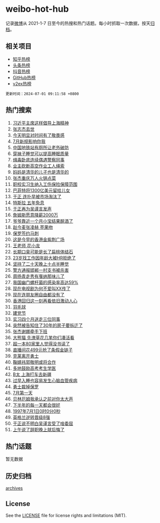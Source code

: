 # weibo-hot-hub

记录[微博](https://www.weibo.com)从 2021-1-7 日至今的热搜和热门话题。每小时抓取一次数据，按天[归档](archives)。

## 相关项目

- [知乎热榜](https://github.com/lonnyzhang423/zhihu-hot-hub)
- [头条热榜](https://github.com/lonnyzhang423/toutiao-hot-hub)
- [抖音热榜](https://github.com/lonnyzhang423/douyin-hot-hub)
- [GitHub热榜](https://github.com/lonnyzhang423/github-hot-hub)
- [v2ex热榜](https://github.com/lonnyzhang423/v2ex-hot-hub)


`更新时间：2024-07-01 09:11:58 +0800`

## 热门搜索

1. [习近平主席这样倡导上海精神](https://m.weibo.cn/search?containerid=100103type%3D1%26t%3D10%26q%3D%23%E4%B9%A0%E8%BF%91%E5%B9%B3%E4%B8%BB%E5%B8%AD%E8%BF%99%E6%A0%B7%E5%80%A1%E5%AF%BC%E4%B8%8A%E6%B5%B7%E7%B2%BE%E7%A5%9E%23&stream_entry_id=51&isnewpage=1&extparam=seat%3D1%26cate%3D10103%26stream_entry_id%3D51%26pos%3D0%26q%3D%2523%25E4%25B9%25A0%25E8%25BF%2591%25E5%25B9%25B3%25E4%25B8%25BB%25E5%25B8%25AD%25E8%25BF%2599%25E6%25A0%25B7%25E5%2580%25A1%25E5%25AF%25BC%25E4%25B8%258A%25E6%25B5%25B7%25E7%25B2%25BE%25E7%25A5%259E%2523%26dgr%3D0%26filter_type%3Drealtimehot%26c_type%3D51%26display_time%3D1719796317%26pre_seqid%3D1719796317075016270179)
1. [张志杰去世](https://m.weibo.cn/search?containerid=100103type%3D1%26t%3D10%26q%3D%23%E5%BC%A0%E5%BF%97%E6%9D%B0%E5%8E%BB%E4%B8%96%23&stream_entry_id=31&isnewpage=1&extparam=seat%3D1%26flag%3D4%26band_rank%3D1%26q%3D%2523%25E5%25BC%25A0%25E5%25BF%2597%25E6%259D%25B0%25E5%258E%25BB%25E4%25B8%2596%2523%26realpos%3D1%26cate%3D5001%26dgr%3D0%26pos%3D0%26stream_entry_id%3D31%26c_type%3D31%26filter_type%3Drealtimehot%26lcate%3D5001%26display_time%3D1719796317%26pre_seqid%3D1719796317075016270179)
1. [今天明显对时间有了敬畏感](https://m.weibo.cn/search?containerid=100103type%3D1%26t%3D10%26q%3D%23%E4%BB%8A%E5%A4%A9%E6%98%8E%E6%98%BE%E5%AF%B9%E6%97%B6%E9%97%B4%E6%9C%89%E4%BA%86%E6%95%AC%E7%95%8F%E6%84%9F%23&stream_entry_id=31&isnewpage=1&extparam=seat%3D1%26flag%3D1%26band_rank%3D2%26q%3D%2523%25E4%25BB%258A%25E5%25A4%25A9%25E6%2598%258E%25E6%2598%25BE%25E5%25AF%25B9%25E6%2597%25B6%25E9%2597%25B4%25E6%259C%2589%25E4%25BA%2586%25E6%2595%25AC%25E7%2595%258F%25E6%2584%259F%2523%26realpos%3D2%26cate%3D5001%26dgr%3D0%26pos%3D1%26stream_entry_id%3D31%26c_type%3D31%26filter_type%3Drealtimehot%26lcate%3D5001%26display_time%3D1719796317%26pre_seqid%3D1719796317075016270179)
1. [7月新规影响你我](https://m.weibo.cn/search?containerid=100103type%3D1%26t%3D10%26q%3D%237%E6%9C%88%E6%96%B0%E8%A7%84%E5%BD%B1%E5%93%8D%E4%BD%A0%E6%88%91%23&stream_entry_id=31&isnewpage=1&extparam=seat%3D1%26flag%3D0%26band_rank%3D3%26q%3D%25237%25E6%259C%2588%25E6%2596%25B0%25E8%25A7%2584%25E5%25BD%25B1%25E5%2593%258D%25E4%25BD%25A0%25E6%2588%2591%2523%26realpos%3D3%26cate%3D5001%26dgr%3D0%26pos%3D2%26stream_entry_id%3D31%26c_type%3D31%26filter_type%3Drealtimehot%26lcate%3D5001%26display_time%3D1719796317%26pre_seqid%3D1719796317075016270179)
1. [中国地铁站有厕所让老外破防](https://m.weibo.cn/search?containerid=100103type%3D1%26t%3D10%26q%3D%E4%B8%AD%E5%9B%BD%E5%9C%B0%E9%93%81%E7%AB%99%E6%9C%89%E5%8E%95%E6%89%80%E8%AE%A9%E8%80%81%E5%A4%96%E7%A0%B4%E9%98%B2&stream_entry_id=31&isnewpage=1&extparam=seat%3D1%26flag%3D2%26band_rank%3D4%26q%3D%25E4%25B8%25AD%25E5%259B%25BD%25E5%259C%25B0%25E9%2593%2581%25E7%25AB%2599%25E6%259C%2589%25E5%258E%2595%25E6%2589%2580%25E8%25AE%25A9%25E8%2580%2581%25E5%25A4%2596%25E7%25A0%25B4%25E9%2598%25B2%26realpos%3D4%26cate%3D5001%26dgr%3D0%26pos%3D3%26stream_entry_id%3D31%26c_type%3D31%26filter_type%3Drealtimehot%26lcate%3D5001%26display_time%3D1719796317%26pre_seqid%3D1719796317075016270179)
1. [穿袜子睡觉可以提高睡眠质量](https://m.weibo.cn/search?containerid=100103type%3D1%26t%3D10%26q%3D%23%E7%A9%BF%E8%A2%9C%E5%AD%90%E7%9D%A1%E8%A7%89%E5%8F%AF%E4%BB%A5%E6%8F%90%E9%AB%98%E7%9D%A1%E7%9C%A0%E8%B4%A8%E9%87%8F%23&stream_entry_id=31&isnewpage=1&extparam=seat%3D1%26flag%3D0%26band_rank%3D5%26q%3D%2523%25E7%25A9%25BF%25E8%25A2%259C%25E5%25AD%2590%25E7%259D%25A1%25E8%25A7%2589%25E5%258F%25AF%25E4%25BB%25A5%25E6%258F%2590%25E9%25AB%2598%25E7%259D%25A1%25E7%259C%25A0%25E8%25B4%25A8%25E9%2587%258F%2523%26realpos%3D5%26cate%3D5001%26dgr%3D0%26pos%3D4%26stream_entry_id%3D31%26c_type%3D31%26filter_type%3Drealtimehot%26lcate%3D5001%26display_time%3D1719796317%26pre_seqid%3D1719796317075016270179)
1. [缉毒卧底连续偶遇警察同事](https://m.weibo.cn/search?containerid=100103type%3D1%26t%3D10%26q%3D%23%E7%BC%89%E6%AF%92%E5%8D%A7%E5%BA%95%E8%BF%9E%E7%BB%AD%E5%81%B6%E9%81%87%E8%AD%A6%E5%AF%9F%E5%90%8C%E4%BA%8B%23&stream_entry_id=31&isnewpage=1&extparam=seat%3D1%26flag%3D0%26band_rank%3D6%26q%3D%2523%25E7%25BC%2589%25E6%25AF%2592%25E5%258D%25A7%25E5%25BA%2595%25E8%25BF%259E%25E7%25BB%25AD%25E5%2581%25B6%25E9%2581%2587%25E8%25AD%25A6%25E5%25AF%259F%25E5%2590%258C%25E4%25BA%258B%2523%26realpos%3D6%26cate%3D5001%26dgr%3D0%26pos%3D5%26stream_entry_id%3D31%26c_type%3D31%26filter_type%3Drealtimehot%26lcate%3D5001%26display_time%3D1719796317%26pre_seqid%3D1719796317075016270179)
1. [业主砍断高空作业工人绳索](https://m.weibo.cn/search?containerid=100103type%3D1%26t%3D10%26q%3D%23%E4%B8%9A%E4%B8%BB%E7%A0%8D%E6%96%AD%E9%AB%98%E7%A9%BA%E4%BD%9C%E4%B8%9A%E5%B7%A5%E4%BA%BA%E7%BB%B3%E7%B4%A2%23&stream_entry_id=31&isnewpage=1&extparam=seat%3D1%26flag%3D0%26band_rank%3D7%26q%3D%2523%25E4%25B8%259A%25E4%25B8%25BB%25E7%25A0%258D%25E6%2596%25AD%25E9%25AB%2598%25E7%25A9%25BA%25E4%25BD%259C%25E4%25B8%259A%25E5%25B7%25A5%25E4%25BA%25BA%25E7%25BB%25B3%25E7%25B4%25A2%2523%26realpos%3D7%26cate%3D5001%26dgr%3D0%26pos%3D6%26stream_entry_id%3D31%26c_type%3D31%26filter_type%3Drealtimehot%26lcate%3D5001%26display_time%3D1719796317%26pre_seqid%3D1719796317075016270179)
1. [妈妈是清华的儿子也是清华的](https://m.weibo.cn/search?containerid=100103type%3D1%26t%3D10%26q%3D%23%E5%A6%88%E5%A6%88%E6%98%AF%E6%B8%85%E5%8D%8E%E7%9A%84%E5%84%BF%E5%AD%90%E4%B9%9F%E6%98%AF%E6%B8%85%E5%8D%8E%E7%9A%84%23&stream_entry_id=31&isnewpage=1&extparam=seat%3D1%26flag%3D0%26band_rank%3D8%26q%3D%2523%25E5%25A6%2588%25E5%25A6%2588%25E6%2598%25AF%25E6%25B8%2585%25E5%258D%258E%25E7%259A%2584%25E5%2584%25BF%25E5%25AD%2590%25E4%25B9%259F%25E6%2598%25AF%25E6%25B8%2585%25E5%258D%258E%25E7%259A%2584%2523%26realpos%3D8%26cate%3D5001%26dgr%3D0%26pos%3D7%26stream_entry_id%3D31%26c_type%3D31%26filter_type%3Drealtimehot%26lcate%3D5001%26display_time%3D1719796317%26pre_seqid%3D1719796317075016270179)
1. [张杰重庆万人火锅点菜](https://m.weibo.cn/search?containerid=100103type%3D1%26t%3D10%26q%3D%23%E5%BC%A0%E6%9D%B0%E9%87%8D%E5%BA%86%E4%B8%87%E4%BA%BA%E7%81%AB%E9%94%85%E7%82%B9%E8%8F%9C%23&stream_entry_id=31&isnewpage=1&extparam=seat%3D1%26flag%3D0%26band_rank%3D9%26q%3D%2523%25E5%25BC%25A0%25E6%259D%25B0%25E9%2587%258D%25E5%25BA%2586%25E4%25B8%2587%25E4%25BA%25BA%25E7%2581%25AB%25E9%2594%2585%25E7%2582%25B9%25E8%258F%259C%2523%26realpos%3D9%26cate%3D5001%26dgr%3D0%26pos%3D8%26stream_entry_id%3D31%26c_type%3D31%26filter_type%3Drealtimehot%26lcate%3D5001%26display_time%3D1719796317%26pre_seqid%3D1719796317075016270179)
1. [职校实习生纳入工伤保险保障范围](https://m.weibo.cn/search?containerid=100103type%3D1%26t%3D10%26q%3D%23%E8%81%8C%E6%A0%A1%E5%AE%9E%E4%B9%A0%E7%94%9F%E7%BA%B3%E5%85%A5%E5%B7%A5%E4%BC%A4%E4%BF%9D%E9%99%A9%E4%BF%9D%E9%9A%9C%E8%8C%83%E5%9B%B4%23&stream_entry_id=31&isnewpage=1&extparam=seat%3D1%26flag%3D32768%26band_rank%3D10%26q%3D%2523%25E8%2581%258C%25E6%25A0%25A1%25E5%25AE%259E%25E4%25B9%25A0%25E7%2594%259F%25E7%25BA%25B3%25E5%2585%25A5%25E5%25B7%25A5%25E4%25BC%25A4%25E4%25BF%259D%25E9%2599%25A9%25E4%25BF%259D%25E9%259A%259C%25E8%258C%2583%25E5%259B%25B4%2523%26realpos%3D10%26cate%3D5001%26dgr%3D0%26pos%3D9%26stream_entry_id%3D31%26c_type%3D31%26filter_type%3Drealtimehot%26lcate%3D5001%26display_time%3D1719796317%26pre_seqid%3D1719796317075016270179)
1. [巴菲特将1300亿美元留给儿女](https://m.weibo.cn/search?containerid=100103type%3D1%26t%3D10%26q%3D%23%E5%B7%B4%E8%8F%B2%E7%89%B9%E5%B0%861300%E4%BA%BF%E7%BE%8E%E5%85%83%E7%95%99%E7%BB%99%E5%84%BF%E5%A5%B3%23&stream_entry_id=31&isnewpage=1&extparam=seat%3D1%26flag%3D1%26band_rank%3D11%26q%3D%2523%25E5%25B7%25B4%25E8%258F%25B2%25E7%2589%25B9%25E5%25B0%25861300%25E4%25BA%25BF%25E7%25BE%258E%25E5%2585%2583%25E7%2595%2599%25E7%25BB%2599%25E5%2584%25BF%25E5%25A5%25B3%2523%26realpos%3D11%26cate%3D5001%26dgr%3D0%26pos%3D10%26stream_entry_id%3D31%26c_type%3D31%26filter_type%3Drealtimehot%26lcate%3D5001%26display_time%3D1719796317%26pre_seqid%3D1719796317075016270179)
1. [于正 连扑早被市场淘汰了](https://m.weibo.cn/search?containerid=100103type%3D1%26t%3D10%26q%3D%E4%BA%8E%E6%AD%A3+%E8%BF%9E%E6%89%91%E6%97%A9%E8%A2%AB%E5%B8%82%E5%9C%BA%E6%B7%98%E6%B1%B0%E4%BA%86&stream_entry_id=31&isnewpage=1&extparam=seat%3D1%26flag%3D1%26band_rank%3D12%26q%3D%25E4%25BA%258E%25E6%25AD%25A3%2520%25E8%25BF%259E%25E6%2589%2591%25E6%2597%25A9%25E8%25A2%25AB%25E5%25B8%2582%25E5%259C%25BA%25E6%25B7%2598%25E6%25B1%25B0%25E4%25BA%2586%26realpos%3D12%26cate%3D5001%26dgr%3D0%26pos%3D11%26stream_entry_id%3D31%26c_type%3D31%26filter_type%3Drealtimehot%26lcate%3D5001%26display_time%3D1719796317%26pre_seqid%3D1719796317075016270179)
1. [特斯拉 五年免息](https://m.weibo.cn/search?containerid=100103type%3D1%26t%3D10%26q%3D%E7%89%B9%E6%96%AF%E6%8B%89+%E4%BA%94%E5%B9%B4%E5%85%8D%E6%81%AF&stream_entry_id=31&isnewpage=1&extparam=seat%3D1%26flag%3D1%26band_rank%3D13%26q%3D%25E7%2589%25B9%25E6%2596%25AF%25E6%258B%2589%2520%25E4%25BA%2594%25E5%25B9%25B4%25E5%2585%258D%25E6%2581%25AF%26realpos%3D13%26cate%3D5001%26dgr%3D0%26pos%3D12%26stream_entry_id%3D31%26c_type%3D31%26filter_type%3Drealtimehot%26lcate%3D5001%26display_time%3D1719796317%26pre_seqid%3D1719796317075016270179)
1. [于正再为吴谨言发声](https://m.weibo.cn/search?containerid=100103type%3D1%26t%3D10%26q%3D%23%E4%BA%8E%E6%AD%A3%E5%86%8D%E4%B8%BA%E5%90%B4%E8%B0%A8%E8%A8%80%E5%8F%91%E5%A3%B0%23&stream_entry_id=31&isnewpage=1&extparam=seat%3D1%26flag%3D1%26band_rank%3D14%26q%3D%2523%25E4%25BA%258E%25E6%25AD%25A3%25E5%2586%258D%25E4%25B8%25BA%25E5%2590%25B4%25E8%25B0%25A8%25E8%25A8%2580%25E5%258F%2591%25E5%25A3%25B0%2523%26realpos%3D14%26cate%3D5001%26dgr%3D0%26pos%3D13%26stream_entry_id%3D31%26c_type%3D31%26filter_type%3Drealtimehot%26lcate%3D5001%26display_time%3D1719796317%26pre_seqid%3D1719796317075016270179)
1. [詹姆斯愿意降薪2000万](https://m.weibo.cn/search?containerid=100103type%3D1%26t%3D10%26q%3D%23%E8%A9%B9%E5%A7%86%E6%96%AF%E6%84%BF%E6%84%8F%E9%99%8D%E8%96%AA2000%E4%B8%87%23&stream_entry_id=31&isnewpage=1&extparam=seat%3D1%26flag%3D1%26band_rank%3D15%26q%3D%2523%25E8%25A9%25B9%25E5%25A7%2586%25E6%2596%25AF%25E6%2584%25BF%25E6%2584%258F%25E9%2599%258D%25E8%2596%25AA2000%25E4%25B8%2587%2523%26realpos%3D15%26cate%3D5001%26dgr%3D0%26pos%3D14%26stream_entry_id%3D31%26c_type%3D31%26filter_type%3Drealtimehot%26lcate%3D5001%26display_time%3D1719796317%26pre_seqid%3D1719796317075016270179)
1. [爷爷靠近一个月小宝结果醉酒了](https://m.weibo.cn/search?containerid=100103type%3D1%26t%3D10%26q%3D%23%E7%88%B7%E7%88%B7%E9%9D%A0%E8%BF%91%E4%B8%80%E4%B8%AA%E6%9C%88%E5%B0%8F%E5%AE%9D%E7%BB%93%E6%9E%9C%E9%86%89%E9%85%92%E4%BA%86%23&stream_entry_id=31&isnewpage=1&extparam=seat%3D1%26flag%3D2%26band_rank%3D16%26q%3D%2523%25E7%2588%25B7%25E7%2588%25B7%25E9%259D%25A0%25E8%25BF%2591%25E4%25B8%2580%25E4%25B8%25AA%25E6%259C%2588%25E5%25B0%258F%25E5%25AE%259D%25E7%25BB%2593%25E6%259E%259C%25E9%2586%2589%25E9%2585%2592%25E4%25BA%2586%2523%26realpos%3D16%26cate%3D5001%26dgr%3D0%26pos%3D15%26stream_entry_id%3D31%26c_type%3D31%26filter_type%3Drealtimehot%26lcate%3D5001%26display_time%3D1719796317%26pre_seqid%3D1719796317075016270179)
1. [赵今麦张凌赫 苹果吻](https://m.weibo.cn/search?containerid=100103type%3D1%26t%3D10%26q%3D%E8%B5%B5%E4%BB%8A%E9%BA%A6%E5%BC%A0%E5%87%8C%E8%B5%AB+%E8%8B%B9%E6%9E%9C%E5%90%BB&stream_entry_id=31&isnewpage=1&extparam=seat%3D1%26flag%3D0%26band_rank%3D17%26q%3D%25E8%25B5%25B5%25E4%25BB%258A%25E9%25BA%25A6%25E5%25BC%25A0%25E5%2587%258C%25E8%25B5%25AB%2520%25E8%258B%25B9%25E6%259E%259C%25E5%2590%25BB%26realpos%3D17%26cate%3D5001%26dgr%3D0%26pos%3D16%26stream_entry_id%3D31%26c_type%3D31%26filter_type%3Drealtimehot%26lcate%3D5001%26display_time%3D1719796317%26pre_seqid%3D1719796317075016270179)
1. [保罗签约马刺](https://m.weibo.cn/search?containerid=100103type%3D1%26t%3D10%26q%3D%23%E4%BF%9D%E7%BD%97%E7%AD%BE%E7%BA%A6%E9%A9%AC%E5%88%BA%23&stream_entry_id=31&isnewpage=1&extparam=seat%3D1%26flag%3D1%26band_rank%3D18%26q%3D%2523%25E4%25BF%259D%25E7%25BD%2597%25E7%25AD%25BE%25E7%25BA%25A6%25E9%25A9%25AC%25E5%2588%25BA%2523%26realpos%3D18%26cate%3D5001%26dgr%3D0%26pos%3D17%26stream_entry_id%3D31%26c_type%3D31%26filter_type%3Drealtimehot%26lcate%3D5001%26display_time%3D1719796317%26pre_seqid%3D1719796317075016270179)
1. [这是今早的香港金紫荆广场](https://m.weibo.cn/search?containerid=100103type%3D1%26t%3D10%26q%3D%23%E8%BF%99%E6%98%AF%E4%BB%8A%E6%97%A9%E7%9A%84%E9%A6%99%E6%B8%AF%E9%87%91%E7%B4%AB%E8%8D%86%E5%B9%BF%E5%9C%BA%23&stream_entry_id=31&isnewpage=1&extparam=seat%3D1%26flag%3D1%26band_rank%3D19%26q%3D%2523%25E8%25BF%2599%25E6%2598%25AF%25E4%25BB%258A%25E6%2597%25A9%25E7%259A%2584%25E9%25A6%2599%25E6%25B8%25AF%25E9%2587%2591%25E7%25B4%25AB%25E8%258D%2586%25E5%25B9%25BF%25E5%259C%25BA%2523%26realpos%3D19%26cate%3D5001%26dgr%3D0%26pos%3D18%26stream_entry_id%3D31%26c_type%3D31%26filter_type%3Drealtimehot%26lcate%3D5001%26display_time%3D1719796317%26pre_seqid%3D1719796317075016270179)
1. [王老师 花小龙](https://m.weibo.cn/search?containerid=100103type%3D1%26t%3D10%26q%3D%E7%8E%8B%E8%80%81%E5%B8%88+%E8%8A%B1%E5%B0%8F%E9%BE%99&stream_entry_id=31&isnewpage=1&extparam=seat%3D1%26flag%3D1%26band_rank%3D20%26q%3D%25E7%258E%258B%25E8%2580%2581%25E5%25B8%2588%2520%25E8%258A%25B1%25E5%25B0%258F%25E9%25BE%2599%26realpos%3D20%26cate%3D5001%26dgr%3D0%26pos%3D19%26stream_entry_id%3D31%26c_type%3D31%26filter_type%3Drealtimehot%26lcate%3D5001%26display_time%3D1719796317%26pre_seqid%3D1719796317075016270179)
1. [长期口臭可能是长了扁桃体结石](https://m.weibo.cn/search?containerid=100103type%3D1%26t%3D10%26q%3D%23%E9%95%BF%E6%9C%9F%E5%8F%A3%E8%87%AD%E5%8F%AF%E8%83%BD%E6%98%AF%E9%95%BF%E4%BA%86%E6%89%81%E6%A1%83%E4%BD%93%E7%BB%93%E7%9F%B3%23&stream_entry_id=31&isnewpage=1&extparam=seat%3D1%26flag%3D2%26band_rank%3D21%26q%3D%2523%25E9%2595%25BF%25E6%259C%259F%25E5%258F%25A3%25E8%2587%25AD%25E5%258F%25AF%25E8%2583%25BD%25E6%2598%25AF%25E9%2595%25BF%25E4%25BA%2586%25E6%2589%2581%25E6%25A1%2583%25E4%25BD%2593%25E7%25BB%2593%25E7%259F%25B3%2523%26realpos%3D21%26cate%3D5001%26dgr%3D0%26pos%3D20%26stream_entry_id%3D31%26c_type%3D31%26filter_type%3Drealtimehot%26lcate%3D5001%26display_time%3D1719796317%26pre_seqid%3D1719796317075016270179)
1. [23岁找工作因年龄大被HR拒绝了](https://m.weibo.cn/search?containerid=100103type%3D1%26t%3D10%26q%3D%2323%E5%B2%81%E6%89%BE%E5%B7%A5%E4%BD%9C%E5%9B%A0%E5%B9%B4%E9%BE%84%E5%A4%A7%E8%A2%ABHR%E6%8B%92%E7%BB%9D%E4%BA%86%23&stream_entry_id=31&isnewpage=1&extparam=seat%3D1%26flag%3D0%26band_rank%3D22%26q%3D%252323%25E5%25B2%2581%25E6%2589%25BE%25E5%25B7%25A5%25E4%25BD%259C%25E5%259B%25A0%25E5%25B9%25B4%25E9%25BE%2584%25E5%25A4%25A7%25E8%25A2%25ABHR%25E6%258B%2592%25E7%25BB%259D%25E4%25BA%2586%2523%26realpos%3D22%26cate%3D5001%26dgr%3D0%26pos%3D21%26stream_entry_id%3D31%26c_type%3D31%26filter_type%3Drealtimehot%26lcate%3D5001%26display_time%3D1719796317%26pre_seqid%3D1719796317075016270179)
1. [坚持了二十天晚上十点半睡觉](https://m.weibo.cn/search?containerid=100103type%3D1%26t%3D10%26q%3D%23%E5%9D%9A%E6%8C%81%E4%BA%86%E4%BA%8C%E5%8D%81%E5%A4%A9%E6%99%9A%E4%B8%8A%E5%8D%81%E7%82%B9%E5%8D%8A%E7%9D%A1%E8%A7%89%23&stream_entry_id=31&isnewpage=1&extparam=seat%3D1%26flag%3D0%26band_rank%3D23%26q%3D%2523%25E5%259D%259A%25E6%258C%2581%25E4%25BA%2586%25E4%25BA%258C%25E5%258D%2581%25E5%25A4%25A9%25E6%2599%259A%25E4%25B8%258A%25E5%258D%2581%25E7%2582%25B9%25E5%258D%258A%25E7%259D%25A1%25E8%25A7%2589%2523%26realpos%3D23%26cate%3D5001%26dgr%3D0%26pos%3D22%26stream_entry_id%3D31%26c_type%3D31%26filter_type%3Drealtimehot%26lcate%3D5001%26display_time%3D1719796317%26pre_seqid%3D1719796317075016270179)
1. [警方通报邯郸一村支书被杀害](https://m.weibo.cn/search?containerid=100103type%3D1%26t%3D10%26q%3D%23%E8%AD%A6%E6%96%B9%E9%80%9A%E6%8A%A5%E9%82%AF%E9%83%B8%E4%B8%80%E6%9D%91%E6%94%AF%E4%B9%A6%E8%A2%AB%E6%9D%80%E5%AE%B3%23&stream_entry_id=31&isnewpage=1&extparam=seat%3D1%26flag%3D0%26band_rank%3D24%26q%3D%2523%25E8%25AD%25A6%25E6%2596%25B9%25E9%2580%259A%25E6%258A%25A5%25E9%2582%25AF%25E9%2583%25B8%25E4%25B8%2580%25E6%259D%2591%25E6%2594%25AF%25E4%25B9%25A6%25E8%25A2%25AB%25E6%259D%2580%25E5%25AE%25B3%2523%26realpos%3D24%26cate%3D5001%26dgr%3D0%26pos%3D23%26stream_entry_id%3D31%26c_type%3D31%26filter_type%3Drealtimehot%26lcate%3D5001%26display_time%3D1719796317%26pre_seqid%3D1719796317075016270179)
1. [周扬青走秀有戛纳那味儿了](https://m.weibo.cn/search?containerid=100103type%3D1%26t%3D10%26q%3D%23%E5%91%A8%E6%89%AC%E9%9D%92%E8%B5%B0%E7%A7%80%E6%9C%89%E6%88%9B%E7%BA%B3%E9%82%A3%E5%91%B3%E5%84%BF%E4%BA%86%23&stream_entry_id=31&isnewpage=1&extparam=seat%3D1%26flag%3D1%26band_rank%3D25%26q%3D%2523%25E5%2591%25A8%25E6%2589%25AC%25E9%259D%2592%25E8%25B5%25B0%25E7%25A7%2580%25E6%259C%2589%25E6%2588%259B%25E7%25BA%25B3%25E9%2582%25A3%25E5%2591%25B3%25E5%2584%25BF%25E4%25BA%2586%2523%26realpos%3D25%26cate%3D5001%26dgr%3D0%26pos%3D24%26stream_entry_id%3D31%26c_type%3D31%26filter_type%3Drealtimehot%26lcate%3D5001%26display_time%3D1719796317%26pre_seqid%3D1719796317075016270179)
1. [我国幽门螺杆菌的感染率高达59%](https://m.weibo.cn/search?containerid=100103type%3D1%26t%3D10%26q%3D%23%E6%88%91%E5%9B%BD%E5%B9%BD%E9%97%A8%E8%9E%BA%E6%9D%86%E8%8F%8C%E7%9A%84%E6%84%9F%E6%9F%93%E7%8E%87%E9%AB%98%E8%BE%BE59%25%23&stream_entry_id=31&isnewpage=1&extparam=seat%3D1%26flag%3D1%26band_rank%3D26%26q%3D%2523%25E6%2588%2591%25E5%259B%25BD%25E5%25B9%25BD%25E9%2597%25A8%25E8%259E%25BA%25E6%259D%2586%25E8%258F%258C%25E7%259A%2584%25E6%2584%259F%25E6%259F%2593%25E7%258E%2587%25E9%25AB%2598%25E8%25BE%25BE59%2525%2523%26realpos%3D26%26cate%3D5001%26dgr%3D0%26pos%3D25%26stream_entry_id%3D31%26c_type%3D31%26filter_type%3Drealtimehot%26lcate%3D5001%26display_time%3D1719796317%26pre_seqid%3D1719796317075016270179)
1. [现在电视剧为何不爱叫XX传了](https://m.weibo.cn/search?containerid=100103type%3D1%26t%3D10%26q%3D%23%E7%8E%B0%E5%9C%A8%E7%94%B5%E8%A7%86%E5%89%A7%E4%B8%BA%E4%BD%95%E4%B8%8D%E7%88%B1%E5%8F%ABXX%E4%BC%A0%E4%BA%86%23&stream_entry_id=31&isnewpage=1&extparam=seat%3D1%26flag%3D0%26band_rank%3D27%26q%3D%2523%25E7%258E%25B0%25E5%259C%25A8%25E7%2594%25B5%25E8%25A7%2586%25E5%2589%25A7%25E4%25B8%25BA%25E4%25BD%2595%25E4%25B8%258D%25E7%2588%25B1%25E5%258F%25ABXX%25E4%25BC%25A0%25E4%25BA%2586%2523%26realpos%3D27%26cate%3D5001%26dgr%3D0%26pos%3D26%26stream_entry_id%3D31%26c_type%3D31%26filter_type%3Drealtimehot%26lcate%3D5001%26display_time%3D1719796317%26pre_seqid%3D1719796317075016270179)
1. [现在连朋友圈自由都没有了](https://m.weibo.cn/search?containerid=100103type%3D1%26t%3D10%26q%3D%23%E7%8E%B0%E5%9C%A8%E8%BF%9E%E6%9C%8B%E5%8F%8B%E5%9C%88%E8%87%AA%E7%94%B1%E9%83%BD%E6%B2%A1%E6%9C%89%E4%BA%86%23&stream_entry_id=31&isnewpage=1&extparam=seat%3D1%26flag%3D0%26band_rank%3D28%26q%3D%2523%25E7%258E%25B0%25E5%259C%25A8%25E8%25BF%259E%25E6%259C%258B%25E5%258F%258B%25E5%259C%2588%25E8%2587%25AA%25E7%2594%25B1%25E9%2583%25BD%25E6%25B2%25A1%25E6%259C%2589%25E4%25BA%2586%2523%26realpos%3D28%26cate%3D5001%26dgr%3D0%26pos%3D27%26stream_entry_id%3D31%26c_type%3D31%26filter_type%3Drealtimehot%26lcate%3D5001%26display_time%3D1719796317%26pre_seqid%3D1719796317075016270179)
1. [香港回归这一刻再看依旧激动人心](https://m.weibo.cn/search?containerid=100103type%3D1%26t%3D10%26q%3D%23%E9%A6%99%E6%B8%AF%E5%9B%9E%E5%BD%92%E8%BF%99%E4%B8%80%E5%88%BB%E5%86%8D%E7%9C%8B%E4%BE%9D%E6%97%A7%E6%BF%80%E5%8A%A8%E4%BA%BA%E5%BF%83%23&stream_entry_id=31&isnewpage=1&extparam=seat%3D1%26flag%3D32768%26band_rank%3D29%26q%3D%2523%25E9%25A6%2599%25E6%25B8%25AF%25E5%259B%259E%25E5%25BD%2592%25E8%25BF%2599%25E4%25B8%2580%25E5%2588%25BB%25E5%2586%258D%25E7%259C%258B%25E4%25BE%259D%25E6%2597%25A7%25E6%25BF%2580%25E5%258A%25A8%25E4%25BA%25BA%25E5%25BF%2583%2523%26realpos%3D29%26cate%3D5001%26dgr%3D0%26pos%3D28%26stream_entry_id%3D31%26c_type%3D31%26filter_type%3Drealtimehot%26lcate%3D5001%26display_time%3D1719796317%26pre_seqid%3D1719796317075016270179)
1. [羽毛球](https://m.weibo.cn/search?containerid=100103type%3D1%26t%3D10%26q%3D%E7%BE%BD%E6%AF%9B%E7%90%83&stream_entry_id=31&isnewpage=1&extparam=seat%3D1%26flag%3D0%26band_rank%3D30%26q%3D%25E7%25BE%25BD%25E6%25AF%259B%25E7%2590%2583%26realpos%3D30%26cate%3D5001%26dgr%3D0%26pos%3D29%26stream_entry_id%3D31%26c_type%3D31%26filter_type%3Drealtimehot%26lcate%3D5001%26display_time%3D1719796317%26pre_seqid%3D1719796317075016270179)
1. [建党节](https://m.weibo.cn/search?containerid=100103type%3D1%26t%3D10%26q%3D%E5%BB%BA%E5%85%9A%E8%8A%82&stream_entry_id=31&isnewpage=1&extparam=seat%3D1%26flag%3D0%26band_rank%3D31%26q%3D%25E5%25BB%25BA%25E5%2585%259A%25E8%258A%2582%26realpos%3D31%26cate%3D5001%26dgr%3D0%26pos%3D30%26stream_entry_id%3D31%26c_type%3D31%26filter_type%3Drealtimehot%26lcate%3D5001%26display_time%3D1719796317%26pre_seqid%3D1719796317075016270179)
1. [实习四个月送走三位同事](https://m.weibo.cn/search?containerid=100103type%3D1%26t%3D10%26q%3D%23%E5%AE%9E%E4%B9%A0%E5%9B%9B%E4%B8%AA%E6%9C%88%E9%80%81%E8%B5%B0%E4%B8%89%E4%BD%8D%E5%90%8C%E4%BA%8B%23&stream_entry_id=31&isnewpage=1&extparam=seat%3D1%26flag%3D1%26band_rank%3D32%26q%3D%2523%25E5%25AE%259E%25E4%25B9%25A0%25E5%259B%259B%25E4%25B8%25AA%25E6%259C%2588%25E9%2580%2581%25E8%25B5%25B0%25E4%25B8%2589%25E4%25BD%258D%25E5%2590%258C%25E4%25BA%258B%2523%26realpos%3D32%26cate%3D5001%26dgr%3D0%26pos%3D31%26stream_entry_id%3D31%26c_type%3D31%26filter_type%3Drealtimehot%26lcate%3D5001%26display_time%3D1719796317%26pre_seqid%3D1719796317075016270179)
1. [突然被告知住了30年的房子要拆迁了](https://m.weibo.cn/search?containerid=100103type%3D1%26t%3D10%26q%3D%23%E7%AA%81%E7%84%B6%E8%A2%AB%E5%91%8A%E7%9F%A5%E4%BD%8F%E4%BA%8630%E5%B9%B4%E7%9A%84%E6%88%BF%E5%AD%90%E8%A6%81%E6%8B%86%E8%BF%81%E4%BA%86%23&stream_entry_id=31&isnewpage=1&extparam=seat%3D1%26flag%3D0%26band_rank%3D33%26q%3D%2523%25E7%25AA%2581%25E7%2584%25B6%25E8%25A2%25AB%25E5%2591%258A%25E7%259F%25A5%25E4%25BD%258F%25E4%25BA%258630%25E5%25B9%25B4%25E7%259A%2584%25E6%2588%25BF%25E5%25AD%2590%25E8%25A6%2581%25E6%258B%2586%25E8%25BF%2581%25E4%25BA%2586%2523%26realpos%3D33%26cate%3D5001%26dgr%3D0%26pos%3D32%26stream_entry_id%3D31%26c_type%3D31%26filter_type%3Drealtimehot%26lcate%3D5001%26display_time%3D1719796317%26pre_seqid%3D1719796317075016270179)
1. [张杰谢娜牵手下班](https://m.weibo.cn/search?containerid=100103type%3D1%26t%3D10%26q%3D%23%E5%BC%A0%E6%9D%B0%E8%B0%A2%E5%A8%9C%E7%89%B5%E6%89%8B%E4%B8%8B%E7%8F%AD%23&stream_entry_id=31&isnewpage=1&extparam=seat%3D1%26flag%3D0%26band_rank%3D34%26q%3D%2523%25E5%25BC%25A0%25E6%259D%25B0%25E8%25B0%25A2%25E5%25A8%259C%25E7%2589%25B5%25E6%2589%258B%25E4%25B8%258B%25E7%258F%25AD%2523%26realpos%3D34%26cate%3D5001%26dgr%3D0%26pos%3D33%26stream_entry_id%3D31%26c_type%3D31%26filter_type%3Drealtimehot%26lcate%3D5001%26display_time%3D1719796317%26pre_seqid%3D1719796317075016270179)
1. [大熊猫 先潦草花几笔你们凑活看](https://m.weibo.cn/search?containerid=100103type%3D1%26t%3D10%26q%3D%E5%A4%A7%E7%86%8A%E7%8C%AB+%E5%85%88%E6%BD%A6%E8%8D%89%E8%8A%B1%E5%87%A0%E7%AC%94%E4%BD%A0%E4%BB%AC%E5%87%91%E6%B4%BB%E7%9C%8B&stream_entry_id=31&isnewpage=1&extparam=seat%3D1%26flag%3D1%26band_rank%3D35%26q%3D%25E5%25A4%25A7%25E7%2586%258A%25E7%258C%25AB%2520%25E5%2585%2588%25E6%25BD%25A6%25E8%258D%2589%25E8%258A%25B1%25E5%2587%25A0%25E7%25AC%2594%25E4%25BD%25A0%25E4%25BB%25AC%25E5%2587%2591%25E6%25B4%25BB%25E7%259C%258B%26realpos%3D35%26cate%3D5001%26dgr%3D0%26pos%3D34%26stream_entry_id%3D31%26c_type%3D31%26filter_type%3Drealtimehot%26lcate%3D5001%26display_time%3D1719796317%26pre_seqid%3D1719796317075016270179)
1. [超一本80家里人觉得没书读了](https://m.weibo.cn/search?containerid=100103type%3D1%26t%3D10%26q%3D%23%E8%B6%85%E4%B8%80%E6%9C%AC80%E5%AE%B6%E9%87%8C%E4%BA%BA%E8%A7%89%E5%BE%97%E6%B2%A1%E4%B9%A6%E8%AF%BB%E4%BA%86%23&stream_entry_id=31&isnewpage=1&extparam=seat%3D1%26flag%3D0%26band_rank%3D36%26q%3D%2523%25E8%25B6%2585%25E4%25B8%2580%25E6%259C%25AC80%25E5%25AE%25B6%25E9%2587%258C%25E4%25BA%25BA%25E8%25A7%2589%25E5%25BE%2597%25E6%25B2%25A1%25E4%25B9%25A6%25E8%25AF%25BB%25E4%25BA%2586%2523%26realpos%3D36%26cate%3D5001%26dgr%3D0%26pos%3D35%26stream_entry_id%3D31%26c_type%3D31%26filter_type%3Drealtimehot%26lcate%3D5001%26display_time%3D1719796317%26pre_seqid%3D1719796317075016270179)
1. [直播间花499元抢了条假金链子](https://m.weibo.cn/search?containerid=100103type%3D1%26t%3D10%26q%3D%23%E7%9B%B4%E6%92%AD%E9%97%B4%E8%8A%B1499%E5%85%83%E6%8A%A2%E4%BA%86%E6%9D%A1%E5%81%87%E9%87%91%E9%93%BE%E5%AD%90%23&stream_entry_id=31&isnewpage=1&extparam=seat%3D1%26flag%3D0%26band_rank%3D37%26q%3D%2523%25E7%259B%25B4%25E6%2592%25AD%25E9%2597%25B4%25E8%258A%25B1499%25E5%2585%2583%25E6%258A%25A2%25E4%25BA%2586%25E6%259D%25A1%25E5%2581%2587%25E9%2587%2591%25E9%2593%25BE%25E5%25AD%2590%2523%26realpos%3D37%26cate%3D5001%26dgr%3D0%26pos%3D36%26stream_entry_id%3D31%26c_type%3D31%26filter_type%3Drealtimehot%26lcate%3D5001%26display_time%3D1719796317%26pre_seqid%3D1719796317075016270179)
1. [克莱离开勇士](https://m.weibo.cn/search?containerid=100103type%3D1%26t%3D10%26q%3D%23%E5%85%8B%E8%8E%B1%E7%A6%BB%E5%BC%80%E5%8B%87%E5%A3%AB%23&stream_entry_id=31&isnewpage=1&extparam=seat%3D1%26flag%3D0%26band_rank%3D38%26q%3D%2523%25E5%2585%258B%25E8%258E%25B1%25E7%25A6%25BB%25E5%25BC%2580%25E5%258B%2587%25E5%25A3%25AB%2523%26realpos%3D38%26cate%3D5001%26dgr%3D0%26pos%3D37%26stream_entry_id%3D31%26c_type%3D31%26filter_type%3Drealtimehot%26lcate%3D5001%26display_time%3D1719796317%26pre_seqid%3D1719796317075016270179)
1. [鞠婧祎郭敬明或将合作](https://m.weibo.cn/search?containerid=100103type%3D1%26t%3D10%26q%3D%23%E9%9E%A0%E5%A9%A7%E7%A5%8E%E9%83%AD%E6%95%AC%E6%98%8E%E6%88%96%E5%B0%86%E5%90%88%E4%BD%9C%23&stream_entry_id=31&isnewpage=1&extparam=seat%3D1%26flag%3D0%26band_rank%3D39%26q%3D%2523%25E9%259E%25A0%25E5%25A9%25A7%25E7%25A5%258E%25E9%2583%25AD%25E6%2595%25AC%25E6%2598%258E%25E6%2588%2596%25E5%25B0%2586%25E5%2590%2588%25E4%25BD%259C%2523%26realpos%3D39%26cate%3D5001%26dgr%3D0%26pos%3D38%26stream_entry_id%3D31%26c_type%3D31%26filter_type%3Drealtimehot%26lcate%3D5001%26display_time%3D1719796317%26pre_seqid%3D1719796317075016270179)
1. [多地鼓励高考考生学医](https://m.weibo.cn/search?containerid=100103type%3D1%26t%3D10%26q%3D%23%E5%A4%9A%E5%9C%B0%E9%BC%93%E5%8A%B1%E9%AB%98%E8%80%83%E8%80%83%E7%94%9F%E5%AD%A6%E5%8C%BB%23&stream_entry_id=31&isnewpage=1&extparam=seat%3D1%26flag%3D1%26band_rank%3D40%26q%3D%2523%25E5%25A4%259A%25E5%259C%25B0%25E9%25BC%2593%25E5%258A%25B1%25E9%25AB%2598%25E8%2580%2583%25E8%2580%2583%25E7%2594%259F%25E5%25AD%25A6%25E5%258C%25BB%2523%26realpos%3D40%26cate%3D5001%26dgr%3D0%26pos%3D39%26stream_entry_id%3D31%26c_type%3D31%26filter_type%3Drealtimehot%26lcate%3D5001%26display_time%3D1719796317%26pre_seqid%3D1719796317075016270179)
1. [B太 上海打车去新疆](https://m.weibo.cn/search?containerid=100103type%3D1%26t%3D10%26q%3DB%E5%A4%AA+%E4%B8%8A%E6%B5%B7%E6%89%93%E8%BD%A6%E5%8E%BB%E6%96%B0%E7%96%86&stream_entry_id=31&isnewpage=1&extparam=seat%3D1%26flag%3D0%26band_rank%3D41%26q%3DB%25E5%25A4%25AA%2520%25E4%25B8%258A%25E6%25B5%25B7%25E6%2589%2593%25E8%25BD%25A6%25E5%258E%25BB%25E6%2596%25B0%25E7%2596%2586%26realpos%3D41%26cate%3D5001%26dgr%3D0%26pos%3D40%26stream_entry_id%3D31%26c_type%3D31%26filter_type%3Drealtimehot%26lcate%3D5001%26display_time%3D1719796317%26pre_seqid%3D1719796317075016270179)
1. [过早入睡也容易发生心脑血管疾病](https://m.weibo.cn/search?containerid=100103type%3D1%26t%3D10%26q%3D%23%E8%BF%87%E6%97%A9%E5%85%A5%E7%9D%A1%E4%B9%9F%E5%AE%B9%E6%98%93%E5%8F%91%E7%94%9F%E5%BF%83%E8%84%91%E8%A1%80%E7%AE%A1%E7%96%BE%E7%97%85%23&stream_entry_id=31&isnewpage=1&extparam=seat%3D1%26flag%3D1%26band_rank%3D42%26q%3D%2523%25E8%25BF%2587%25E6%2597%25A9%25E5%2585%25A5%25E7%259D%25A1%25E4%25B9%259F%25E5%25AE%25B9%25E6%2598%2593%25E5%258F%2591%25E7%2594%259F%25E5%25BF%2583%25E8%2584%2591%25E8%25A1%2580%25E7%25AE%25A1%25E7%2596%25BE%25E7%2597%2585%2523%26realpos%3D42%26cate%3D5001%26dgr%3D0%26pos%3D41%26stream_entry_id%3D31%26c_type%3D31%26filter_type%3Drealtimehot%26lcate%3D5001%26display_time%3D1719796317%26pre_seqid%3D1719796317075016270179)
1. [勇士裁掉保罗](https://m.weibo.cn/search?containerid=100103type%3D1%26t%3D10%26q%3D%23%E5%8B%87%E5%A3%AB%E8%A3%81%E6%8E%89%E4%BF%9D%E7%BD%97%23&stream_entry_id=31&isnewpage=1&extparam=seat%3D1%26flag%3D0%26band_rank%3D43%26q%3D%2523%25E5%258B%2587%25E5%25A3%25AB%25E8%25A3%2581%25E6%258E%2589%25E4%25BF%259D%25E7%25BD%2597%2523%26realpos%3D43%26cate%3D5001%26dgr%3D0%26pos%3D42%26stream_entry_id%3D31%26c_type%3D31%26filter_type%3Drealtimehot%26lcate%3D5001%26display_time%3D1719796317%26pre_seqid%3D1719796317075016270179)
1. [7月第一天](https://m.weibo.cn/search?containerid=100103type%3D1%26t%3D10%26q%3D%237%E6%9C%88%E7%AC%AC%E4%B8%80%E5%A4%A9%23&stream_entry_id=31&isnewpage=1&extparam=seat%3D1%26flag%3D0%26band_rank%3D44%26q%3D%25237%25E6%259C%2588%25E7%25AC%25AC%25E4%25B8%2580%25E5%25A4%25A9%2523%26realpos%3D44%26cate%3D5001%26dgr%3D0%26pos%3D43%26stream_entry_id%3D31%26c_type%3D31%26filter_type%3Drealtimehot%26lcate%3D5001%26display_time%3D1719796317%26pre_seqid%3D1719796317075016270179)
1. [贝林厄姆我承认之前对你太大声](https://m.weibo.cn/search?containerid=100103type%3D1%26t%3D10%26q%3D%23%E8%B4%9D%E6%9E%97%E5%8E%84%E5%A7%86%E6%88%91%E6%89%BF%E8%AE%A4%E4%B9%8B%E5%89%8D%E5%AF%B9%E4%BD%A0%E5%A4%AA%E5%A4%A7%E5%A3%B0%23&stream_entry_id=31&isnewpage=1&extparam=seat%3D1%26flag%3D1%26band_rank%3D45%26q%3D%2523%25E8%25B4%259D%25E6%259E%2597%25E5%258E%2584%25E5%25A7%2586%25E6%2588%2591%25E6%2589%25BF%25E8%25AE%25A4%25E4%25B9%258B%25E5%2589%258D%25E5%25AF%25B9%25E4%25BD%25A0%25E5%25A4%25AA%25E5%25A4%25A7%25E5%25A3%25B0%2523%26realpos%3D45%26cate%3D5001%26dgr%3D0%26pos%3D44%26stream_entry_id%3D31%26c_type%3D31%26filter_type%3Drealtimehot%26lcate%3D5001%26display_time%3D1719796317%26pre_seqid%3D1719796317075016270179)
1. [下半年的每一天都会很好](https://m.weibo.cn/search?containerid=100103type%3D1%26t%3D10%26q%3D%E4%B8%8B%E5%8D%8A%E5%B9%B4%E7%9A%84%E6%AF%8F%E4%B8%80%E5%A4%A9%E9%83%BD%E4%BC%9A%E5%BE%88%E5%A5%BD&stream_entry_id=31&isnewpage=1&extparam=seat%3D1%26flag%3D1%26band_rank%3D46%26q%3D%25E4%25B8%258B%25E5%258D%258A%25E5%25B9%25B4%25E7%259A%2584%25E6%25AF%258F%25E4%25B8%2580%25E5%25A4%25A9%25E9%2583%25BD%25E4%25BC%259A%25E5%25BE%2588%25E5%25A5%25BD%26realpos%3D46%26cate%3D5001%26dgr%3D0%26pos%3D45%26stream_entry_id%3D31%26c_type%3D31%26filter_type%3Drealtimehot%26lcate%3D5001%26display_time%3D1719796317%26pre_seqid%3D1719796317075016270179)
1. [1997年7月1日0时0分0秒](https://m.weibo.cn/search?containerid=100103type%3D1%26t%3D10%26q%3D%231997%E5%B9%B47%E6%9C%881%E6%97%A50%E6%97%B60%E5%88%860%E7%A7%92%23&stream_entry_id=31&isnewpage=1&extparam=seat%3D1%26flag%3D32768%26band_rank%3D47%26q%3D%25231997%25E5%25B9%25B47%25E6%259C%25881%25E6%2597%25A50%25E6%2597%25B60%25E5%2588%25860%25E7%25A7%2592%2523%26realpos%3D47%26cate%3D5001%26dgr%3D0%26pos%3D46%26stream_entry_id%3D31%26c_type%3D31%26filter_type%3Drealtimehot%26lcate%3D5001%26display_time%3D1719796317%26pre_seqid%3D1719796317075016270179)
1. [英格兰逆转晋级8强](https://m.weibo.cn/search?containerid=100103type%3D1%26t%3D10%26q%3D%23%E8%8B%B1%E6%A0%BC%E5%85%B0%E9%80%86%E8%BD%AC%E6%99%8B%E7%BA%A78%E5%BC%BA%23&stream_entry_id=31&isnewpage=1&extparam=seat%3D1%26flag%3D0%26band_rank%3D48%26q%3D%2523%25E8%258B%25B1%25E6%25A0%25BC%25E5%2585%25B0%25E9%2580%2586%25E8%25BD%25AC%25E6%2599%258B%25E7%25BA%25A78%25E5%25BC%25BA%2523%26realpos%3D48%26cate%3D5001%26dgr%3D0%26pos%3D47%26stream_entry_id%3D31%26c_type%3D31%26filter_type%3Drealtimehot%26lcate%3D5001%26display_time%3D1719796317%26pre_seqid%3D1719796317075016270179)
1. [于正说不明白吴谨言受了啥委屈](https://m.weibo.cn/search?containerid=100103type%3D1%26t%3D10%26q%3D%23%E4%BA%8E%E6%AD%A3%E8%AF%B4%E4%B8%8D%E6%98%8E%E7%99%BD%E5%90%B4%E8%B0%A8%E8%A8%80%E5%8F%97%E4%BA%86%E5%95%A5%E5%A7%94%E5%B1%88%23&stream_entry_id=31&isnewpage=1&extparam=seat%3D1%26flag%3D0%26band_rank%3D49%26q%3D%2523%25E4%25BA%258E%25E6%25AD%25A3%25E8%25AF%25B4%25E4%25B8%258D%25E6%2598%258E%25E7%2599%25BD%25E5%2590%25B4%25E8%25B0%25A8%25E8%25A8%2580%25E5%258F%2597%25E4%25BA%2586%25E5%2595%25A5%25E5%25A7%2594%25E5%25B1%2588%2523%26realpos%3D49%26cate%3D5001%26dgr%3D0%26pos%3D48%26stream_entry_id%3D31%26c_type%3D31%26filter_type%3Drealtimehot%26lcate%3D5001%26display_time%3D1719796317%26pre_seqid%3D1719796317075016270179)
1. [上午说了辞职晚上就后悔了](https://m.weibo.cn/search?containerid=100103type%3D1%26t%3D10%26q%3D%23%E4%B8%8A%E5%8D%88%E8%AF%B4%E4%BA%86%E8%BE%9E%E8%81%8C%E6%99%9A%E4%B8%8A%E5%B0%B1%E5%90%8E%E6%82%94%E4%BA%86%23&stream_entry_id=31&isnewpage=1&extparam=seat%3D1%26flag%3D1%26band_rank%3D50%26q%3D%2523%25E4%25B8%258A%25E5%258D%2588%25E8%25AF%25B4%25E4%25BA%2586%25E8%25BE%259E%25E8%2581%258C%25E6%2599%259A%25E4%25B8%258A%25E5%25B0%25B1%25E5%2590%258E%25E6%2582%2594%25E4%25BA%2586%2523%26realpos%3D50%26cate%3D5001%26dgr%3D0%26pos%3D49%26stream_entry_id%3D31%26c_type%3D31%26filter_type%3Drealtimehot%26lcate%3D5001%26display_time%3D1719796317%26pre_seqid%3D1719796317075016270179)

## 热门话题

暂无数据

## 历史归档

[archives](archives)

## License

See the [LICENSE](LICENSE) file for license rights and limitations (MIT).
